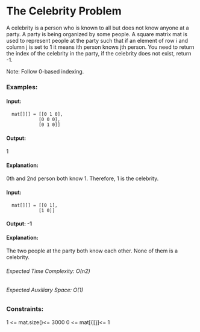 # The Celebrity Problem
A celebrity is a person who is known to all but does not know anyone at a party. A party is being organized by some people.  A square matrix mat is used to represent people at the party such that if an element of row i and column j is set to 1 it means ith person knows jth person. You need to return the index of the celebrity in the party, if the celebrity does not exist, return -1.

Note: Follow 0-based indexing.

### Examples:
#### Input:
      mat[][] = [[0 1 0],
                [0 0 0], 
                [0 1 0]]
#### Output:
1
#### Explanation:
0th and 2nd person both know 1. Therefore, 1 is the celebrity. 

#### Input:
      mat[][] = [[0 1],
                [1 0]]
#### Output: -1
#### Explanation:
The two people at the party both know each other. None of them is a celebrity.

###### Expected Time Complexity: O(n2)
###### Expected Auxiliary Space: O(1)

### Constraints:
1 <= mat.size()<= 3000
0 <= mat[i][j]<= 1

